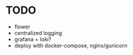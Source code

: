 # TODO
* flower
* centralized logging
* grafana + loki?
* deploy with docker-compose, nginx/gunicorn